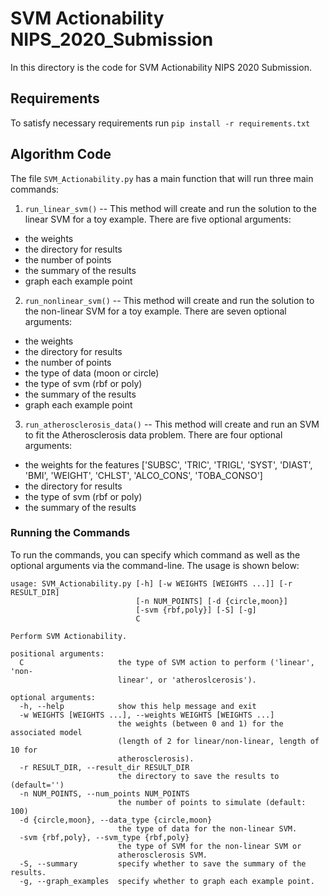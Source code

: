 # SVM Actionability NIPS_2020_Submission
In this directory is the code for SVM Actionability NIPS 2020 Submission.

## Requirements

To satisfy necessary requirements run `pip install -r requirements.txt`

## Algorithm Code

The file `SVM_Actionability.py` has a main function that will run three main commands:

1. `run_linear_svm()` -- This method will create and run the solution to the linear SVM for a toy example. There are five optional arguments:
  - the weights
  - the directory for results
  - the number of points
  - the summary of the results
  - graph each example point

2. `run_nonlinear_svm()` -- This method will create and run the solution to the non-linear SVM for a toy example. There are seven optional arguments:
  - the weights
  - the directory for results
  - the number of points
  - the type of data (moon or circle)
  - the type of svm (rbf or poly)
  - the summary of the results
  - graph each example point

3. `run_atherosclerosis_data()` -- This method will create and run an SVM to fit the Atherosclerosis data problem. There are four optional arguments:
  - the weights for the features ['SUBSC', 'TRIC', 'TRIGL', 'SYST', 'DIAST', 'BMI', 'WEIGHT', 'CHLST', 'ALCO_CONS', 'TOBA_CONSO']
  - the directory for results
  - the type of svm (rbf or poly)
  - the summary of the results
  
### Running the Commands
To run the commands, you can specify which command as well as the optional arguments via the command-line. The usage is shown below:
```
usage: SVM_Actionability.py [-h] [-w WEIGHTS [WEIGHTS ...]] [-r RESULT_DIR]
                            [-n NUM_POINTS] [-d {circle,moon}]
                            [-svm {rbf,poly}] [-S] [-g]
                            C

Perform SVM Actionability.

positional arguments:
  C                     the type of SVM action to perform ('linear', 'non-
                        linear', or 'atheroslcerosis').

optional arguments:
  -h, --help            show this help message and exit
  -w WEIGHTS [WEIGHTS ...], --weights WEIGHTS [WEIGHTS ...]
                        the weights (between 0 and 1) for the associated model
                        (length of 2 for linear/non-linear, length of 10 for
                        atherosclerosis).
  -r RESULT_DIR, --result_dir RESULT_DIR
                        the directory to save the results to (default='')
  -n NUM_POINTS, --num_points NUM_POINTS
                        the number of points to simulate (default: 100)
  -d {circle,moon}, --data_type {circle,moon}
                        the type of data for the non-linear SVM.
  -svm {rbf,poly}, --svm_type {rbf,poly}
                        the type of SVM for the non-linear SVM or
                        atherosclerosis SVM.
  -S, --summary         specify whether to save the summary of the results.
  -g, --graph_examples  specify whether to graph each example point.
```
